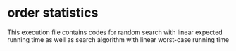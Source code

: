 # order statistics

This execution file contains codes for random search with linear expected running time as well as search algorithm with linear worst-case running time